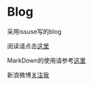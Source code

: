 # Blog
采用issuse写的blog

阅读请点击[这里](https://github.com/MichealYang/Blog/issues)


MarkDown的使用请参考[这里](https://guides.github.com/features/mastering-markdown/)






新浪微博[关注我](http://www.weibo.com/516080678/home?wvr=5)
